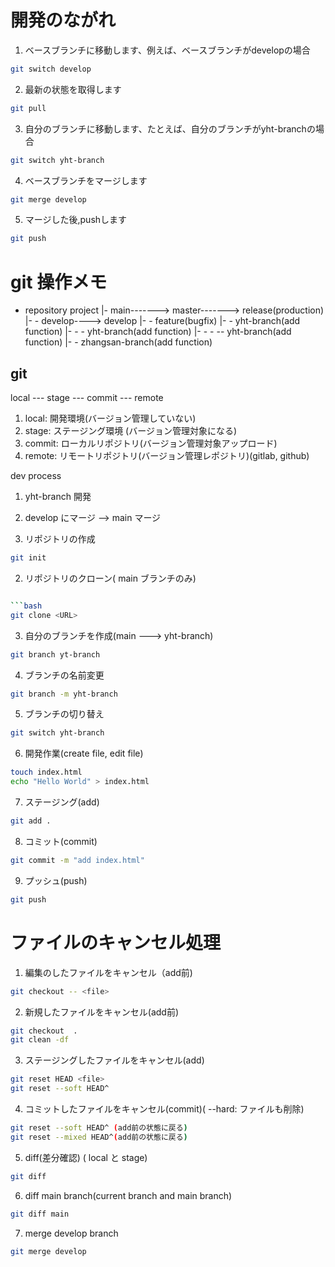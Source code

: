 # 開発のながれ
1. ベースブランチに移動します、例えば、ベースブランチがdevelopの場合
```bash
git switch develop
```
2. 最新の状態を取得します
```bash
git pull
```

3. 自分のブランチに移動します、たとえば、自分のブランチがyht-branchの場合
```bash
git switch yht-branch
```

4. ベースブランチをマージします
```bash
git merge develop
```

5. マージした後,pushします
```bash
git push
```


# git 操作メモ

- repository project
    |- main-------> master-------> release(production)
    |- - develop----> develop
    |- - feature(bugfix)
    |- - yht-branch(add function)
    |- - - yht-branch(add function)
    |- - - -- yht-branch(add function)
    |- - zhangsan-branch(add function)

## git
local --- stage --- commit --- remote

1. local: 開発環境(バージョン管理していない)
2. stage: ステージング環境 (バージョン管理対象になる)
3. commit: ローカルリポジトリ(バージョン管理対象アップロード)
4. remote: リモートリポジトリ(バージョン管理レポジトリ)(gitlab, github)

dev process
  1. yht-branch 開発
  2. develop にマージ --> main マージ

1. リポジトリの作成

```bash
git init
```

2. リポジトリのクローン( main ブランチのみ)

```bash

```bash
git clone <URL>
```

3. 自分のブランチを作成(main ---> yht-branch)
```bash
git branch yt-branch
```

4. ブランチの名前変更
```bash
git branch -m yht-branch
```

5. ブランチの切り替え
```bash
git switch yht-branch
```


6. 開発作業(create file, edit file)
```bash
touch index.html
echo "Hello World" > index.html
```
7. ステージング(add)
```bash
git add .
```

8. コミット(commit)
```bash
git commit -m "add index.html"
```
9. プッシュ(push)
```bash
git push
```


# ファイルのキャンセル処理

1. 編集のしたファイルをキャンセル（add前)
```bash
git checkout -- <file>
```
2. 新規したファイルをキャンセル(add前)
```bash
git checkout  .
git clean -df
```

3. ステージングしたファイルをキャンセル(add)
```bash
git reset HEAD <file>
git reset --soft HEAD^
```

4. コミットしたファイルをキャンセル(commit)( --hard: ファイルも削除)
```bash
git reset --soft HEAD^ (add前の状態に戻る)
git reset --mixed HEAD^(add前の状態に戻る)
```


5. diff(差分確認) ( local と stage)
```bash
git diff
```

6. diff main branch(current branch and main branch)
```bash
git diff main
```

7. merge develop branch
```bash
git merge develop
```


